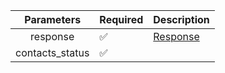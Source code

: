 |   Parameters    | Required           | Description             |
|:---------------:|--------------------|-------------------------|
|    response     | :white_check_mark: | [Response](Response.md) |
| contacts_status | :white_check_mark: |                         |